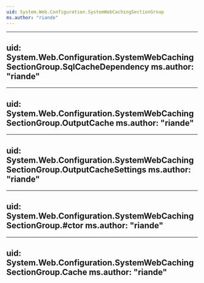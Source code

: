 ```yaml
---
uid: System.Web.Configuration.SystemWebCachingSectionGroup
ms.author: "riande"
---
```


---
uid: System.Web.Configuration.SystemWebCachingSectionGroup.SqlCacheDependency
ms.author: "riande"
---

---
uid: System.Web.Configuration.SystemWebCachingSectionGroup.OutputCache
ms.author: "riande"
---

---
uid: System.Web.Configuration.SystemWebCachingSectionGroup.OutputCacheSettings
ms.author: "riande"
---

---
uid: System.Web.Configuration.SystemWebCachingSectionGroup.#ctor
ms.author: "riande"
---

---
uid: System.Web.Configuration.SystemWebCachingSectionGroup.Cache
ms.author: "riande"
---
